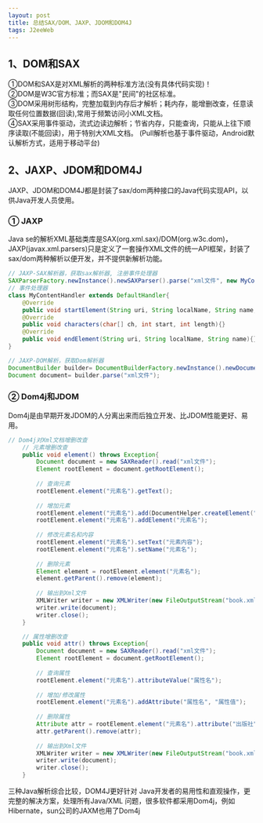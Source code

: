 ```yaml
---
layout: post
title: 总结SAX/DOM、JAXP、JDOM和DOM4J
tags: J2eeWeb
---
```

## 1、DOM和SAX     
①DOM和SAX是对XML解析的两种标准方法(没有具体代码实现)！    
②DOM是W3C官方标准；而SAX是"民间"的社区标准。    
③DOM采用树形结构，完整加载到内存后才解析；耗内存，能增删改查，任意读取任何位置数据(回读),常用于频繁访问小XML文档。  
④SAX采用事件驱动，流式边读边解析；节省内存，只能查询，只能从上往下顺序读取(不能回读)，用于特别大XML文档。 
(Pull解析也基于事件驱动，Android默认解析方式，适用于移动平台)

## 2、JAXP、JDOM和DOM4J  
JAXP、JDOM和DOM4J都是封装了sax/dom两种接口的Java代码实现API，以供Java开发人员使用。

### ① JAXP
Java se的解析XML基础类库是SAX(org.xml.sax)/DOM(org.w3c.dom)，    
JAXP(javax.xml.parsers)只是定义了一套操作XML文件的统一API框架，封装了sax/dom两种解析以便开发，并不提供新解析功能。  
```java  
// JAXP-SAX解析器，获取sax解析器, 注册事件处理器
SAXParserFactory.newInstance().newSAXParser().parse("xml文件", new MyContentHandler());
// 事件处理器
class MyContentHandler extends DefaultHandler{
	@Override
	public void startElement(String uri, String localName, String name, Attributes attributes){}	
	@Override
	public void characters(char[] ch, int start, int length){}	
	@Override
	public void endElement(String uri, String localName, String name){}
}

// JAXP-DOM解析，获取Dom解析器
DocumentBuilder builder= DocumentBuilderFactory.newInstance().newDocumentBuilder();  
Document document= builder.parse("xml文件");  
```

### ② Dom4j和JDOM
Dom4j是由早期开发JDOM的人分离出来而后独立开发、比JDOM性能更好、易用。  
```java  
// Dom4j对Xml文档增删改查
	// 元素增删改查
	public void element() throws Exception{
		Document document = new SAXReader().read("xml文件");
		Element rootElement = document.getRootElement();
		
		// 查询元素
		rootElement.element("元素名").getText();
		
		// 增加元素	
		rootElement.element("元素名").add(DocumentHelper.createElement("元素名"));
		rootElement.element("元素名").addElement("元素名");
		
		// 修改元素名和内容
		rootElement.element("元素名").setText("元素内容");
		rootElement.element("元素名").setName("元素名");
		
		// 删除元素
		Element element = rootElement.element("元素名");
		element.getParent().remove(element);
		
		// 输出到Xml文件
		XMLWriter writer = new XMLWriter(new FileOutputStream("book.xml"),OutputFormat.createPrettyPrint());
		writer.write(document);
		writer.close();		
	}

	// 属性增删改查
	public void attr() throws Exception{	
		Document document = new SAXReader().read("xml文件");
		Element rootElement = document.getRootElement();
				
		// 查询属性
		rootElement.element("元素名").attributeValue("属性名");
		
		// 增加/修改属性
		rootElement.element("元素名").addAttribute("属性名", "属性值");
		
		// 删除属性
		Attribute attr = rootElement.element("元素名").attribute("出版社");
		attr.getParent().remove(attr);
		
		// 输出到Xml文件
		XMLWriter writer = new XMLWriter(new FileOutputStream("book.xml"),OutputFormat.createPrettyPrint());
		writer.write(document);
		writer.close();
	}
```

三种Java解析综合比较，DOM4J更好针对 Java开发者的易用性和直观操作，更完整的解决方案，处理所有Java/XML 问题，很多软件都采用Dom4j，例如Hibernate，sun公司的JAXM也用了Dom4j